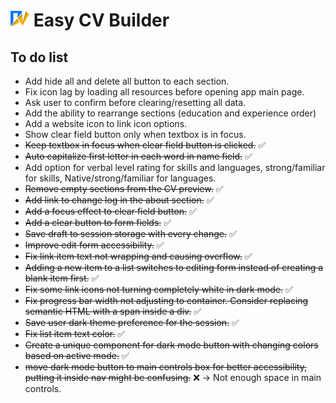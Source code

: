 # <img src="./src/assets/images/logo.svg" alt="Easy CV builder logo" width="30px"/> Easy CV Builder

## To do list

- Add hide all and delete all button to each section.
- Fix icon lag by loading all resources before opening app main page.
- Ask user to confirm before clearing/resetting all data.
- Add the ability to rearrange sections (education and experience order)
- Add a website icon to link icon options.
- Show clear field button only when textbox is in focus.
- ~~Keep textbox in focus when clear field button is clicked.~~ ✅
- ~~Auto capitalize first letter in each word in name field.~~ ✅
- Add option for verbal level rating for skills and languages, strong/familiar for skills, Native/strong/familiar for languages.
- ~~Remove empty sections from the CV preview.~~ ✅
- ~~Add link to change log in the about section.~~ ✅
- ~~Add a focus effect to clear field button.~~ ✅
- ~~Add a clear button to form fields.~~ ✅
- ~~Save draft to session storage with every change.~~ ✅
- ~~Improve edit form accessibility.~~ ✅
- ~~Fix link item text not wrapping and causing overflow.~~ ✅
- ~~Adding a new item to a list switches to editing form instead of creating a blank item first.~~ ✅
- ~~Fix some link icons not turning completely white in dark mode.~~ ✅
- ~~Fix progress bar width not adjusting to container. Consider replacing semantic HTML with a span inside a div.~~ ✅
- ~~Save user dark theme preference for the session.~~ ✅
- ~~Fix list item text color.~~ ✅
- ~~Create a unique component for dark mode button with changing colors based on active mode.~~ ✅
- ~~move dark mode button to main controls box for better accessibility, putting it inside nav might be confusing.~~ ❌ -> Not enough space in main controls.